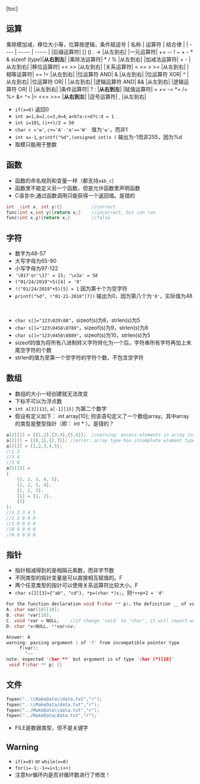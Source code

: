 [toc]



## 运算
乘除模加减，移位大小等，位算按逻辑，条件赋逗号
| 名称 | 运算符	| 结合律 |
| ---- | ----- | ----- |
|后缀运算符| []   ()   .   ->   |从左到右|
|一元运算符| ++ -- ! ~ + - * & sizeof (*type*)|**从右到左**|
|乘除法运算符| *    /    %	    |从左到右|
|加减法运算符| +    -	        |从左到右|
|移位运算符| <<    >>	        |从左到右|
|关系运算符| <  <=   >  >=      |从左到右|
|相等运算符| ==    !=	        |从左到右|
|位运算符 AND| &	            |从左到右|
|位运算符 XOR| ^	            |从左到右|
|位运算符 OR| &#124;	        |从左到右|
|逻辑运算符 AND| &&	            |从左到右|
|逻辑运算符 OR| &#124;&#124;	|从左到右|
|条件运算符| ? :	            |**从右到左**|
|赋值运算符| =  +=  -=  *=  /= %= &=  ^= &#124;= <<= >>=	|**从右到左**|
|逗号运算符| ,	                |从左到右|
- `if(x=0)` 返回0
- `int a=1,b=2,c=3,d=4`, `a<b?a:c<d?c:d = 1`
- `int i=101`, `(i++)/2 = 50`
- `char c ='w'`, `c+='A'-'a'=='W' ` 值为`'w'`，而非1
- `int x=-1`, `printf("%d",(unsigned int)x )` 输出为-1而非255，因为%d
- 取模只能用于整数






## 函数
- 函数的命名规则和变量一样（都支持`a$b_c`）
- 函数里不能定义另一个函数，但是允许函数里声明函数
- C语言中,通过函数调用只能获得一个返回值。是错的
```C
int _(int x, int y){}           //correct
func(int x,int y){return x;}    //incorrect, but can run
func(int x,y){return x;}        //false
```

## 字符
- 数字为48-57
- 大写字母为65-90
- 小写字母为97-122
- `'\017'or'\17' = 15; '\x3a' = 58`
- `("01/24/2019"+5)[4] = '9'`
- `!("01/24/2019"+5)[5] = 1` 因为第十个为空字符
- `printf("%d", !"01-21-2018"[7])` 输出为0，因为第八个为`'0'`，实际值为48
<br>

- `char s[]="123\029\08"`，sizeof(s)为8，strlen(s)为5
- `char s[]="123\0456\0789"`，sizeof(s)为9，strlen(s)为8
- `char s[]="123\0456\0889"`，sizeof(s)为10，strlen(s)为5
- sizeof的值为将所有八进制转义字符转化为一个后，字符串所有字符再加上末尾空字符的个数
- strlen的值为至第一个空字符的字符个数，不包含空字符






## 数组
- 数组的大小一经创建就无法改变
- 下标不可以为浮点数
- `int a[3][13]`, `a[-1][15]` 为第二个数字
- 假设有定义如下： int array[10]; 则该语句定义了一个数组array。其中array的类型是整型指针（即： int * ）。是错的？
```C
a[2][2] = {{1,2},{3,4},{5,6}};  //warning: excess elements in array initializer
a[2][] = {{0,1},{2,3}}; //error: array type has incomplete element type 'int[]'
a[][2] = {1,2,3,4,5};
//1 2
//3 4
//5 0
a[5][5] = 
{
    {1, 2, 3, 4, 5}, 
    {1, 2, 3, 4},
    {1, 2, 3},
    [1] = {1, 2},
    {1}
};
//1 2 3 4 5 
//1 2 0 0 0
//1 0 0 0 0
//0 0 0 0 0
//0 0 0 0 0
```





## 指针
- 指针相减得到的是相隔元素数，而非字节数
- 不同类型的指针变量是可以直接相互赋值的。F
- 两个任意类型的指针可以使用关系运算符比较大小。F
- `char s[2][3]={"ab", "cd"}, *p=(char *)s;`，则`*++p+2 = 'd'`

```C
For the function declaration void f(char ** p)，the definition __ of var makes the function call f(var) incorrect。
A. char var[10][10];
B. char *var[10];
C. void *var = NULL;    //if change 'void' to 'char', it will report warning
D. char *v=NULL, **var=&v;

Answer: A
warning: passing argument 1 of 'f' from incompatible pointer type
     f(var);
       ^~~
note: expected 'char **' but argument is of type 'char (*)[10]'
 void f(char ** p) {}
```






## 文件
```C
fopen("..\\MakeData\\data.txt","r");
fopen("..\\MakeData/data.txt","r");
fopen("../MakeData\\data.txt","r");
fopen("../MakeData/data.txt","r");
```
- FILE是数据类型，但不是关键字






## Warning
- `if(x=0)` or `while(x=0)`
- `for(i=-1;-1<=i<1;i++)`
- 注意for循环内是否对循环数进行了修改！



